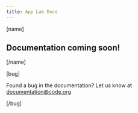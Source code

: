 ```yaml
---
title: App Lab Docs
---
```


[name]

## Documentation coming soon!

[/name]

[bug]

Found a bug in the documentation? Let us know at documentation@code.org

[/bug]
